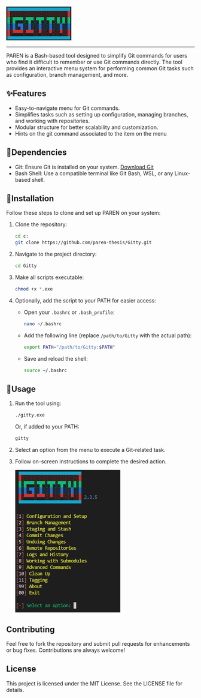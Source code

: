 
![GITTY](/src/gitty.jpg)

------

PAREN is a Bash-based tool designed to simplify Git commands for users who find it difficult to remember or use Git commands directly. The tool provides an interactive menu system for performing common Git tasks such as configuration, branch management, and more.

## ✨Features
- Easy-to-navigate menu for Git commands.
- Simplifies tasks such as setting up configuration, managing branches, and working with repositories.
- Modular structure for better scalability and customization.
- Hints on the git command associated to the item on the menu

## 🧬Dependencies
- Git: Ensure Git is installed on your system. [Download Git](https://git-scm.com/)
- Bash Shell: Use a compatible terminal like Git Bash, WSL, or any Linux-based shell.

## 💉Installation
Follow these steps to clone and set up PAREN on your system:

1. Clone the repository:
   ```bash
   cd c:
   git clone https://github.com/paren-thesis/Gitty.git
   ```

2. Navigate to the project directory:
   ```bash
   cd Gitty
   ```

3. Make all scripts executable:
   ```bash
   chmod +x *.exe
   ```

4. Optionally, add the script to your PATH for easier access:
   - Open your `.bashrc` or `.bash_profile`:
     ```bash
     nano ~/.bashrc
     ```
   - Add the following line (replace `/path/to/Gitty` with the actual path):
     ```bash
     export PATH="/path/to/Gitty:$PATH"
     ```
   - Save and reload the shell:
     ```bash
     source ~/.bashrc
     ```

## 🎲Usage
1. Run the tool using:
   ```bash
   ./gitty.exe
   ```
   Or, if added to your PATH:
   ```bash
   gitty
   ```

2. Select an option from the menu to execute a Git-related task.

3. Follow on-screen instructions to complete the desired action.

   ![HOME](/src/image1.jpg)

## Contributing
Feel free to fork the repository and submit pull requests for enhancements or bug fixes. Contributions are always welcome!

## License
This project is licensed under the MIT License. See the LICENSE file for details.
